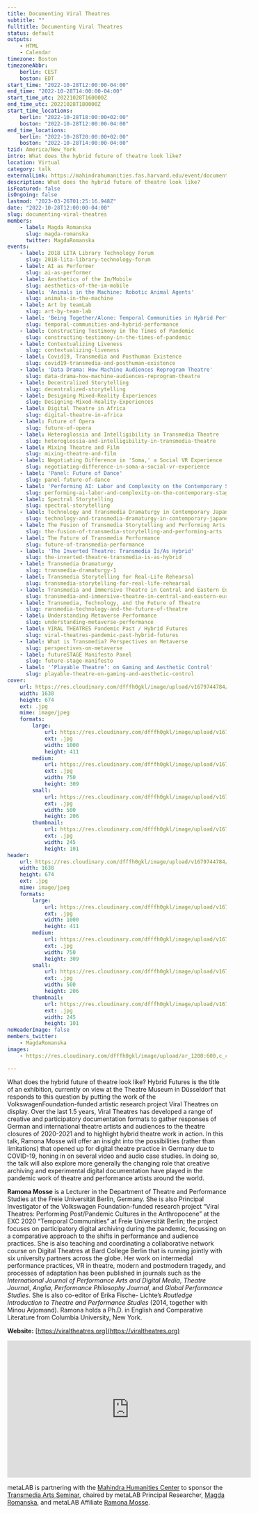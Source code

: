 ```yaml
---
title: Documenting Viral Theatres
subtitle: ""
fulltitle: Documenting Viral Theatres
status: default
outputs:
    - HTML
    - Calendar
timezone: Boston
timezoneAbbr:
    berlin: CEST
    boston: EDT
start_time: "2022-10-28T12:00:00-04:00"
end_time: "2022-10-28T14:00:00-04:00"
start_time_utc: 20221028T160000Z
end_time_utc: 20221028T180000Z
start_time_locations:
    berlin: "2022-10-28T18:00:00+02:00"
    boston: "2022-10-28T12:00:00-04:00"
end_time_locations:
    berlin: "2022-10-28T20:00:00+02:00"
    boston: "2022-10-28T14:00:00-04:00"
tzid: America/New_York
intro: What does the hybrid future of theatre look like?
location: Virtual
category: talk
externalLink: https://mahindrahumanities.fas.harvard.edu/event/documenting-viral-theatres
description: What does the hybrid future of theatre look like?
isFeatured: false
isOngoing: false
lastmod: "2023-03-26T01:25:16.948Z"
date: "2022-10-28T12:00:00-04:00"
slug: documenting-viral-theatres
members:
    - label: Magda Romanska
      slug: magda-romanska
      twitter: MagdaRomanska
events:
    - label: 2018 LITA Library Technology Forum
      slug: 2018-lita-library-technology-forum
    - label: AI as Performer
      slug: ai-as-performer
    - label: Aesthetics of the Im/Mobile
      slug: aesthetics-of-the-im-mobile
    - label: 'Animals in the Machine: Robotic Animal Agents'
      slug: animals-in-the-machine
    - label: Art by teamLab
      slug: art-by-team-lab
    - label: 'Being Together/Alone: Temporal Communities in Hybrid Performances'
      slug: temporal-communities-and-hybrid-performance
    - label: Constructing Testimony in The Times of Pandemic
      slug: constructing-testimony-in-the-times-of-pandemic
    - label: Contextualizing Liveness
      slug: contextualizing-liveness
    - label: Covid19, Transmedia and Posthuman Existence
      slug: covid19-transmedia-and-posthuman-existence
    - label: 'Data Drama: How Machine Audiences Reprogram Theatre'
      slug: data-drama-how-machine-audiences-reprogram-theatre
    - label: Decentralized Storytelling
      slug: decentralized-storytelling
    - label: Designing Mixed-Reality Experiences
      slug: Designing-Mixed-Reality-Experiences
    - label: Digital Theatre in Africa
      slug: digital-theatre-in-africa
    - label: Future of Opera
      slug: future-of-opera
    - label: Heteroglossia and Intelligibility in Transmedia Theatre
      slug: heteroglossia-and-intelligibility-in-transmedia-theatre
    - label: Mixing Theatre and Film
      slug: mixing-theatre-and-film
    - label: Negotiating Difference in 'Soma,' a Social VR Experience
      slug: negotiating-difference-in-soma-a-social-vr-experience
    - label: 'Panel: Future of Dance'
      slug: panel-future-of-dance
    - label: 'Performing AI: Labor and Complexity on the Contemporary Stage'
      slug: performing-ai-labor-and-complexity-on-the-contemporary-stage
    - label: Spectral Storytelling
      slug: spectral-storytelling
    - label: Technology and Transmedia Dramaturgy in Contemporary Japanese Performing Arts
      slug: technology-and-transmedia-dramaturgy-in-contemporary-japanese-performing-arts
    - label: The Fusion of Transmedia Storytelling and Performing Arts
      slug: the-fusion-of-transmedia-storytelling-and-performing-arts
    - label: The Future of Transmedia Performance
      slug: future-of-transmedia-performance
    - label: 'The Inverted Theatre: Transmedia Is/As Hybrid'
      slug: the-inverted-theatre-transmedia-is-as-hybrid
    - label: Transmedia Dramaturgy
      slug: transmedia-dramaturgy-1
    - label: Transmedia Storytelling for Real-Life Rehearsal
      slug: transmedia-storytelling-for-real-life-rehearsal
    - label: Transmedia and Immersive Theatre in Central and Eastern Europe
      slug: transmedia-and-immersive-theatre-in-central-and-eastern-europe
    - label: Transmedia, Technology, and the Future of Theatre
      slug: ransmedia-technology-and-the-future-of-theatre
    - label: Understanding Metaverse Performance
      slug: understanding-metaverse-performance
    - label: VIRAL THEATRES Pandemic Past / Hybrid Futures
      slug: viral-theatres-pandemic-past-hybrid-futures
    - label: What is Transmedia? Perspectives on Metaverse
      slug: perspectives-on-metaverse
    - label: futureSTAGE Manifesto Panel
      slug: future-stage-manifesto
    - label: '‘Playable Theatre’: on Gaming and Aesthetic Control'
      slug: playable-theatre-on-gaming-and-aesthetic-control
cover:
    url: https://res.cloudinary.com/dfffh0gkl/image/upload/v1679744784/Ramonabw_0818646279.jpg
    width: 1638
    height: 674
    ext: .jpg
    mime: image/jpeg
    formats:
        large:
            url: https://res.cloudinary.com/dfffh0gkl/image/upload/v1679744785/large_Ramonabw_0818646279.jpg
            ext: .jpg
            width: 1000
            height: 411
        medium:
            url: https://res.cloudinary.com/dfffh0gkl/image/upload/v1679744785/medium_Ramonabw_0818646279.jpg
            ext: .jpg
            width: 750
            height: 309
        small:
            url: https://res.cloudinary.com/dfffh0gkl/image/upload/v1679744786/small_Ramonabw_0818646279.jpg
            ext: .jpg
            width: 500
            height: 206
        thumbnail:
            url: https://res.cloudinary.com/dfffh0gkl/image/upload/v1679744785/thumbnail_Ramonabw_0818646279.jpg
            ext: .jpg
            width: 245
            height: 101
header:
    url: https://res.cloudinary.com/dfffh0gkl/image/upload/v1679744784/Ramonabw_0818646279.jpg
    width: 1638
    height: 674
    ext: .jpg
    mime: image/jpeg
    formats:
        large:
            url: https://res.cloudinary.com/dfffh0gkl/image/upload/v1679744785/large_Ramonabw_0818646279.jpg
            ext: .jpg
            width: 1000
            height: 411
        medium:
            url: https://res.cloudinary.com/dfffh0gkl/image/upload/v1679744785/medium_Ramonabw_0818646279.jpg
            ext: .jpg
            width: 750
            height: 309
        small:
            url: https://res.cloudinary.com/dfffh0gkl/image/upload/v1679744786/small_Ramonabw_0818646279.jpg
            ext: .jpg
            width: 500
            height: 206
        thumbnail:
            url: https://res.cloudinary.com/dfffh0gkl/image/upload/v1679744785/thumbnail_Ramonabw_0818646279.jpg
            ext: .jpg
            width: 245
            height: 101
noHeaderImage: false
members_twitter:
    - MagdaRomanska
images:
    - https://res.cloudinary.com/dfffh0gkl/image/upload/ar_1200:600,c_crop/c_limit,h_1200,w_600/v1679744784/Ramonabw_0818646279.jpg

---
```

What does the hybrid future of theatre look like? Hybrid Futures is the title of an exhibition, currently on view at the Theatre Museum in Düsseldorf that responds to this question by putting the work of the VolkswagenFoundation-funded artistic research project Viral Theatres on display. Over the last 1.5 years, Viral Theatres has developed a range of creative and participatory documentation formats to gather responses of German and international theatre artists and audiences to the theatre closures of 2020-2021 and to highlight hybrid theatre work in action. In this talk, Ramona Mosse will offer an insight into the possibilities (rather than limitations) that opened up for digital theatre practice in Germany due to COVID-19, honing in on several video and audio case studies.  In doing so, the talk will also explore more generally the changing role that creative archiving and experimental digital documentation have played in the pandemic work of theatre and performance artists around the world.

**Ramona Mosse** is a Lecturer in the Department of Theatre and Performance Studies at the Freie Universität Berlin, Germany. She is also Principal Investigator of the Volkswagen Foundation-funded research project “Viral Theatres: Performing Post/Pandemic Cultures in the Anthropocene” at the EXC 2020 “Temporal Communities” at Freie Universität Berlin; the project focuses on participatory digital archiving during the pandemic, focussing on a comparative approach to the shifts in performance and audience practices. She is also teaching and coordinating a collaborative network course on Digital Theatres at Bard College Berlin that is running jointly with six university partners across the globe.  Her work on intermedial performance practices, VR in theatre, modern and postmodern tragedy, and processes of adaptation has been published in journals such as the *International Journal of Performance Arts and Digital Media*, *Theatre Journal*, *Anglia*, *Performance Philosophy Journal*, and *Global Performance Studies*. She is also co-editor of Erika Fische- Lichte’s *Routledge Introduction to Theatre and Performance Studies* (2014, together with Minou Arjomand). Ramona holds a Ph.D. in English and Comparative Literature from Columbia University, New York.

**Website:** [https://viraltheatres.org](https://viraltheatres.org)

<iframe width="560" height="315" src="https://www.youtube.com/embed/qTTVUuKtE9o" title="YouTube video player" frameborder="0" allow="accelerometer; autoplay; clipboard-write; encrypted-media; gyroscope; picture-in-picture; web-share" allowfullscreen></iframe>

metaLAB is partnering with the [Mahindra Humanities Center](https://mahindrahumanities.fas.harvard.edu/transmedia-arts) to sponsor the [Transmedia Arts Seminar]( https://mlml.io/p/transmedia-arts-seminar/), chaired by metaLAB Principal Researcher, [Magda Romanska]( https://mlml.io/m/magda-romanska/), and metaLAB Affiliate [Ramona Mosse](https://mlml.io/m/ramona-mosse/).